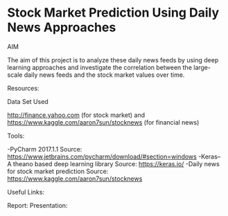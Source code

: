 # Stock Market Prediction Using Daily News Approaches
AIM

The aim of this project is to analyze these daily news feeds by using deep learning approaches and investigate the correlation between the large-scale daily news feeds and the stock market values over time.

Resources:

Data Set Used

http://finance.yahoo.com  (for stock market) and 
https://www.kaggle.com/aaron7sun/stocknews (for financial news)

Tools:

-PyCharm 2017.1.1
Source: https://www.jetbrains.com/pycharm/download/#section=windows
-Keras– A theano based deep learning library
Source: https://keras.io/
-Daily news for stock market prediction
Source: https://www.kaggle.com/aaron7sun/stocknews

Useful Links:

Report:
Presentation:



